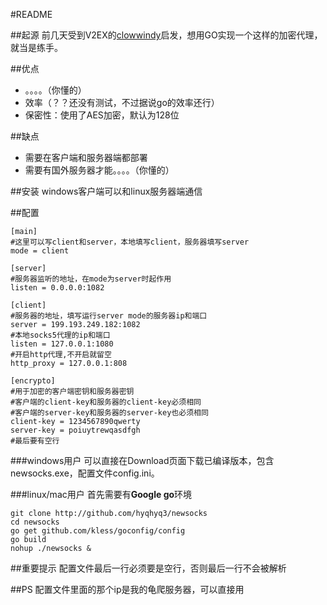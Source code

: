 #README

##起源
前几天受到V2EX的[clowwindy](http://www.v2ex.com/t/32777)启发，想用GO实现一个这样的加密代理，就当是练手。

##优点
- 。。。。（你懂的）
- 效率（？？还没有测试，不过据说go的效率还行）
- 保密性：使用了AES加密，默认为128位

##缺点
- 需要在客户端和服务器端都部署
- 需要有国外服务器才能。。。。（你懂的）

##安装
windows客户端可以和linux服务器端通信

##配置

	[main]
	#这里可以写client和server，本地填写client，服务器填写server
	mode = client 
	
	[server]
	#服务器监听的地址，在mode为server时起作用
	listen = 0.0.0.0:1082
	
	[client]
	#服务器的地址，填写运行server mode的服务器ip和端口
	server = 199.193.249.182:1082
	#本地socks5代理的ip和端口
	listen = 127.0.0.1:1080
	#开启http代理,不开启就留空
	http_proxy = 127.0.0.1:808
	
	[encrypto]
	#用于加密的客户端密钥和服务器密钥
	#客户端的client-key和服务器的client-key必须相同
	#客户端的server-key和服务器的server-key也必须相同
	client-key = 1234567890qwerty 
	server-key = poiuytrewqasdfgh
	#最后要有空行
	

###windows用户
可以直接在Download页面下载已编译版本，包含newsocks.exe，配置文件config.ini。


###linux/mac用户
首先需要有**Google go**环境

	git clone http://github.com/hyqhyq3/newsocks
	cd newsocks  
	go get github.com/kless/goconfig/config
	go build
	nohup ./newsocks &	

##重要提示
配置文件最后一行必须要是空行，否则最后一行不会被解析

##PS
配置文件里面的那个ip是我的龟爬服务器，可以直接用